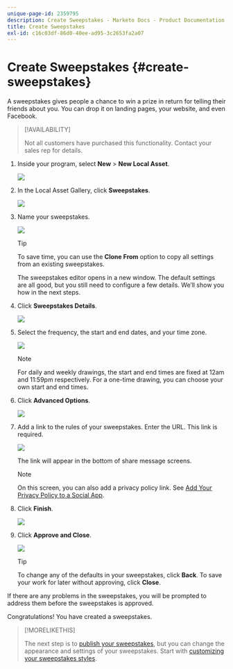 ```yaml
---
unique-page-id: 2359795
description: Create Sweepstakes - Marketo Docs - Product Documentation
title: Create Sweepstakes
exl-id: c16c03df-86d0-40ee-ad95-3c2653fa2a07
---
```

# Create Sweepstakes {#create-sweepstakes}

A sweepstakes gives people a chance to win a prize in return for telling their friends about you. You can drop it on landing pages, your website, and even Facebook.

>[!AVAILABILITY]
>
>Not all customers have purchased this functionality. Contact your sales rep for details.

1. Inside your program, select **New** > **New Local Asset**.

   ![](assets/image2014-9-25-17-3a29-3a20.png)

1. In the Local Asset Gallery, click **Sweepstakes**.

   ![](assets/image2014-9-25-17-3a29-3a31.png)

1. Name your sweepstakes.

   ![](assets/image2014-9-25-17-3a29-3a50.png)

   >[!TIP]
   >
   >To save time, you can use the **Clone From** option to copy all settings from an existing sweepstakes.

   The sweepstakes editor opens in a new window. The default settings are all good, but you still need to configure a few details. We’ll show you how in the next steps.

1. Click **Sweepstakes Details**.

   ![](assets/image2014-9-25-17-3a32-3a37.png)

1. Select the frequency, the start and end dates, and your time zone.

   ![](assets/image2014-9-25-17-3a32-3a43.png)

   >[!NOTE]
   >
   >For daily and weekly drawings, the start and end times are fixed at 12am and 11:59pm respectively. For a one-time drawing, you can choose your own start and end times.

1. Click **Advanced Options**.

   ![](assets/image2014-9-25-17-3a33-3a19.png)

1. Add a link to the rules of your sweepstakes. Enter the URL. This link is required.

   ![](assets/image2014-9-25-17-3a33-3a30.png)

   The link will appear in the bottom of share message screens.

   >[!NOTE]
   >
   >On this screen, you can also add a privacy policy link. See [Add Your Privacy Policy to a Social App](/help/marketo/product-docs/demand-generation/social/social-functions/add-your-privacy-policy-to-a-social-app.md).

1. Click **Finish**.

   ![](assets/image2014-9-25-17-3a34-3a2.png)

1. Click **Approve and Close**.

   ![](assets/image2014-9-25-17-3a34-3a15.png)

   >[!TIP]
   >
   >To change any of the defaults in your sweepstakes, click **Back**. To save your work for later without approving, click **Close**.

If there are any problems in the sweepstakes, you will be prompted to address them before the sweepstakes is approved.

Congratulations! You have created a sweepstakes.

>[!MORELIKETHIS]
>
>The next step is to [publish your sweepstakes](/help/marketo/product-docs/demand-generation/social/sweepstakes/publish-a-sweepstakes.md), but you can change the appearance and settings of your sweepstakes. Start with [customizing your sweepstakes styles](/help/marketo/product-docs/demand-generation/social/sweepstakes/customize-sweepstakes-styles.md).
